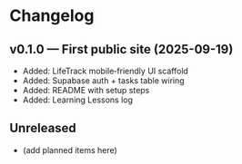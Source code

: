 # Changelog

## v0.1.0 — First public site (2025-09-19)
- Added: LifeTrack mobile‑friendly UI scaffold
- Added: Supabase auth + tasks table wiring
- Added: README with setup steps
- Added: Learning Lessons log

## Unreleased
- (add planned items here)
